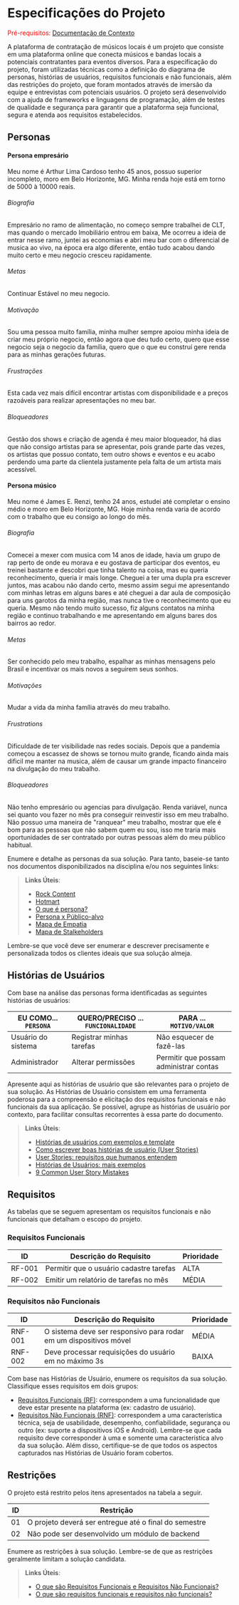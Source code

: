 # Especificações do Projeto

<span style="color:red">Pré-requisitos: <a href="1-Documentação de Contexto.md"> Documentação de Contexto</a></span>

A plataforma de contratação de músicos locais é um projeto que consiste em uma plataforma online que conecta músicos e bandas locais a potenciais contratantes para eventos diversos. Para a especificação do projeto, foram utilizadas técnicas como a definição do diagrama de personas, histórias de usuários, requisitos funcionais e não funcionais, além das restrições do projeto, que foram montados através de imersão da equipe e entrevistas com potenciais usuários. O projeto será desenvolvido com a ajuda de frameworks e linguagens de programação, além de testes de qualidade e segurança para garantir que a plataforma seja funcional, segura e atenda aos requisitos estabelecidos.

## Personas

#### Persona empresário
 Meu nome é Arthur Lima Cardoso tenho 45 anos, possuo superior incompleto, moro em Belo Horizonte, MG. Minha renda hoje está em torno de 5000 à 10000 reais.

###### Biografia
 Empresário no ramo de alimentação, no começo sempre trabalhei de CLT, mas quando o mercado Imobiliário entrou em baixa, Me ocorreu a ideia de entrar nesse ramo, juntei as economias e abri meu bar com o diferencial de musica ao vivo, na época era algo diferente, então tudo acabou dando muito certo e meu negocio cresceu rapidamente.

###### Metas
 Continuar Estável no meu negocio.

###### Motivação
 Sou uma pessoa muito família, minha mulher sempre apoiou minha ideia de criar meu próprio negocio, então agora que deu tudo certo, quero que esse negocio seja o negocio da família, quero que o que eu construí gere renda para as minhas gerações futuras.

###### Frustrações
 Esta cada vez mais difícil encontrar artistas com disponibilidade e a preços razoáveis para realizar apresentações no meu bar.

###### Bloqueadores
 Gestão dos shows e criação de agenda é meu maior bloqueador, há dias que não consigo artistas para se apresentar, pois grande parte das vezes, os artistas que possuo contato, tem outro shows e eventos e eu acabo perdendo uma parte da clientela justamente pela falta de um artista mais acessível.

#### Persona músico
 Meu nome é James E. Renzi, tenho 24 anos, estudei até completar o ensino médio e moro em Belo Horizonte, MG. Hoje minha renda varia de acordo com o trabalho que eu consigo ao longo do mês.

###### Biografia
 Comecei a mexer com musica com 14 anos de idade, havia um grupo de rap perto de onde eu morava e eu gostava de participar dos eventos, eu treinei bastante e descobri que tinha talento na coisa, mas eu queria reconhecimento, queria ir mais longe. Cheguei a ter uma dupla pra escrever juntos, mas acabou não dando certo, mesmo assim segui me apresentando com minhas letras em alguns bares e até cheguei a dar aula de composição para uns garotos da minha região, mas nunca tive o reconhecimento que eu queria. Mesmo não tendo muito sucesso, fiz alguns contatos na minha região e continuo trabalhando e me apresentando em alguns bares dos bairros ao redor.

###### Metas
 Ser conhecido pelo meu trabalho, espalhar as minhas mensagens pelo Brasil e incentivar os mais novos a seguirem seus sonhos.

###### Motivações
 Mudar a vida da minha família através do meu trabalho.

###### Frustrations
 Dificuldade de ter visibilidade nas redes sociais. Depois que a pandemia começou a escassez de shows se tornou muito grande, ficando ainda mais dificil me manter na musica, além de causar um grande impacto financeiro na divulgação do meu trabalho.

###### Bloqueadores
 Não tenho empresário ou agencias para divulgação. Renda variável, nunca sei quanto vou fazer no mês pra conseguir reinvestir isso em meu trabalho. Não possuo uma maneira de "ranquear" meu trabalho, mostrar que ele é bom para as pessoas que não sabem quem eu sou, isso me traria mais oportunidades de ser contratado por outras pessoas além do meu público habitual.

Enumere e detalhe as personas da sua solução. Para tanto, baseie-se tanto nos documentos disponibilizados na disciplina e/ou nos seguintes links:

> **Links Úteis**:
> - [Rock Content](https://rockcontent.com/blog/personas/)
> - [Hotmart](https://blog.hotmart.com/pt-br/como-criar-persona-negocio/)
> - [O que é persona?](https://resultadosdigitais.com.br/blog/persona-o-que-e/)
> - [Persona x Público-alvo](https://flammo.com.br/blog/persona-e-publico-alvo-qual-a-diferenca/)
> - [Mapa de Empatia](https://resultadosdigitais.com.br/blog/mapa-da-empatia/)
> - [Mapa de Stalkeholders](https://www.racecomunicacao.com.br/blog/como-fazer-o-mapeamento-de-stakeholders/)
>
Lembre-se que você deve ser enumerar e descrever precisamente e personalizada todos os clientes ideais que sua solução almeja.

## Histórias de Usuários

Com base na análise das personas forma identificadas as seguintes histórias de usuários:

|EU COMO... `PERSONA`| QUERO/PRECISO ... `FUNCIONALIDADE` |PARA ... `MOTIVO/VALOR`                 |
|--------------------|------------------------------------|----------------------------------------|
|Usuário do sistema  | Registrar minhas tarefas           | Não esquecer de fazê-las               |
|Administrador       | Alterar permissões                 | Permitir que possam administrar contas |

Apresente aqui as histórias de usuário que são relevantes para o projeto de sua solução. As Histórias de Usuário consistem em uma ferramenta poderosa para a compreensão e elicitação dos requisitos funcionais e não funcionais da sua aplicação. Se possível, agrupe as histórias de usuário por contexto, para facilitar consultas recorrentes à essa parte do documento.

> **Links Úteis**:
> - [Histórias de usuários com exemplos e template](https://www.atlassian.com/br/agile/project-management/user-stories)
> - [Como escrever boas histórias de usuário (User Stories)](https://medium.com/vertice/como-escrever-boas-users-stories-hist%C3%B3rias-de-usu%C3%A1rios-b29c75043fac)
> - [User Stories: requisitos que humanos entendem](https://www.luiztools.com.br/post/user-stories-descricao-de-requisitos-que-humanos-entendem/)
> - [Histórias de Usuários: mais exemplos](https://www.reqview.com/doc/user-stories-example.html)
> - [9 Common User Story Mistakes](https://airfocus.com/blog/user-story-mistakes/)

## Requisitos

As tabelas que se seguem apresentam os requisitos funcionais e não funcionais que detalham o escopo do projeto.

### Requisitos Funcionais

|ID    | Descrição do Requisito  | Prioridade |
|------|-----------------------------------------|----|
|RF-001| Permitir que o usuário cadastre tarefas | ALTA | 
|RF-002| Emitir um relatório de tarefas no mês   | MÉDIA |


### Requisitos não Funcionais

|ID     | Descrição do Requisito  |Prioridade |
|-------|-------------------------|----|
|RNF-001| O sistema deve ser responsivo para rodar em um dispositivos móvel | MÉDIA | 
|RNF-002| Deve processar requisições do usuário em no máximo 3s |  BAIXA | 

Com base nas Histórias de Usuário, enumere os requisitos da sua solução. Classifique esses requisitos em dois grupos:

- [Requisitos Funcionais
 (RF)](https://pt.wikipedia.org/wiki/Requisito_funcional):
 correspondem a uma funcionalidade que deve estar presente na
  plataforma (ex: cadastro de usuário).
- [Requisitos Não Funcionais
  (RNF)](https://pt.wikipedia.org/wiki/Requisito_n%C3%A3o_funcional):
  correspondem a uma característica técnica, seja de usabilidade,
  desempenho, confiabilidade, segurança ou outro (ex: suporte a
  dispositivos iOS e Android).
Lembre-se que cada requisito deve corresponder à uma e somente uma
característica alvo da sua solução. Além disso, certifique-se de que
todos os aspectos capturados nas Histórias de Usuário foram cobertos.

## Restrições

O projeto está restrito pelos itens apresentados na tabela a seguir.

|ID| Restrição                                             |
|--|-------------------------------------------------------|
|01| O projeto deverá ser entregue até o final do semestre |
|02| Não pode ser desenvolvido um módulo de backend        |


Enumere as restrições à sua solução. Lembre-se de que as restrições geralmente limitam a solução candidata.

> **Links Úteis**:
> - [O que são Requisitos Funcionais e Requisitos Não Funcionais?](https://codificar.com.br/requisitos-funcionais-nao-funcionais/)
> - [O que são requisitos funcionais e requisitos não funcionais?](https://analisederequisitos.com.br/requisitos-funcionais-e-requisitos-nao-funcionais-o-que-sao/)
